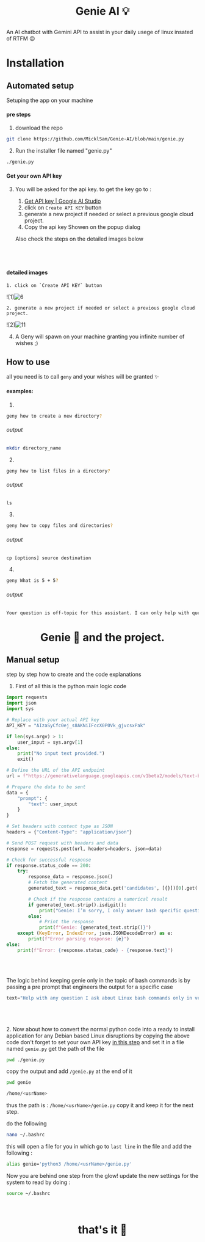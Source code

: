 



# <p align="center"> Genie AI 💡</p>

An AI chatbot with Gemini API to assist in your daily usege of linux insated of RTFM 😉

# Installation


## Automated setup

Setuping the app on your machine

  #### pre steps
  
  1. download the repo
  
  ```bash
  git clone https://github.com/MicklSam/Genie-AI/blob/main/genie.py
  ```
  
  2. Run the installer file named "genie.py"
  ```bash
  ./genie.py
  ```
#### Get your own API key
 3. You will be asked for the api key. to get the key go to : 
  	 1. [Get API key | Google AI Studio](https://aistudio.google.com/app/apikey)
     2. click on `Create API KEY` button
  	 3. generate a new project if needed or select a previous google cloud project.
  	 4. Copy the api key Showen on the popup dialog
  	 
  	Also check the steps on the detailed images below
  <br/><br/><br/><br/>
  
  #### detailed images
    
    1. click on `Create API KEY` button
![1]![6](https://github.com/MicklSam/Genie-AI/assets/99088245/f06d8309-728a-400a-87f3-7f9ad6efe611)

    
    2. generate a new project if needed or select a previous google cloud project.
![2]![11](https://github.com/MicklSam/Genie-AI/assets/99088245/f1dac484-58a3-45fe-9134-fece70b0ec26)

    
  
  
  4. A Geny will spawn on your machine granting you infinite number of wishes ;)

## How to use
all you need is to call `geny` and your wishes will be granted ✨

#### examples:

1.
```bash
geny how to create a new directory?
```
###### output
```bash
mkdir directory_name
```
2.
```bash
geny how to list files in a directory?
```
###### output
```txt
ls
```

3.
```bash
geny how to copy files and directories?
```
###### output
```txt
cp [options] source destination
```
4.
```bash
geny What is 5 + 5?
```
###### output
```txt
Your question is off-topic for this assistant. I can only help with questions about Linux bash commands.
```

# <p align="center">Genie 🧞 and the project. </p>

## Manual setup

step by step how to create and the code explanations

1. First of all this is the python main logic code

```py
import requests
import json
import sys

# Replace with your actual API key
API_KEY = "AIzaSyCfc0ej_s8AKNiIFccX0P0Vk_gjvcsxPak"

if len(sys.argv) > 1:
    user_input = sys.argv[1]
else:
    print("No input text provided.")
    exit()

# Define the URL of the API endpoint
url = f"https://generativelanguage.googleapis.com/v1beta2/models/text-bison-001:generateText?key={API_KEY}"

# Prepare the data to be sent
data = {
    "prompt": {
        "text": user_input
    }
}

# Set headers with content type as JSON
headers = {"Content-Type": "application/json"}

# Send POST request with headers and data
response = requests.post(url, headers=headers, json=data)

# Check for successful response
if response.status_code == 200:
    try:
        response_data = response.json()
        # Fetch the generated content
        generated_text = response_data.get('candidates', [{}])[0].get('output', 'No output found.')

        # Check if the response contains a numerical result
        if generated_text.strip().isdigit():
            print("Genie: I’m sorry, I only answer bash specific questions.")
        else:
            # Print the response
            print(f"Genie: {generated_text.strip()}")
    except (KeyError, IndexError, json.JSONDecodeError) as e:
        print(f"Error parsing response: {e}")
else:
    print(f"Error: {response.status_code} - {response.text}")
```

<br/>
<br/>

The logic behind keeping genie only in the topic of bash commands is by passing a pre prompt that engineers the output for a specific case

```py
text="Help with any question I ask about Linux bash commands only in very summarized answer with a short example usage and don't add any markdown styling make sure all the output you give is pair text. other wise if my question is off topic please only answer politely by refusing to answer this question. So my questions is : "+" ".join(sys.argv[1:])
```
<br /><br /><br />
2. Now about how to convert the normal python code into a ready to install application for any Debian based Linux disruptions
by copying the above code don't forget to set your own API key [in this step](#get-your-own-api-key)
and set it in a file named `genie.py`
get the path of the file
```bash
pwd ./genie.py
```
copy the output and add `/genie.py` at the end of it
```bash
pwd genie

/home/<usrName>
```
thus the path is : 
`/home/<usrName>/genie.py`
copy it and keep it for the next step.

do the following 
```bash
nano ~/.bashrc
```

this will open a file for you in which go to `last line` in the file and add the following : 
```bash
alias genie='python3 /home/<usrName>/genie.py'
```

Now you are behind one step from the glow!
update the new settings for the system to read by doing : 
```bash
source ~/.bashrc
```
<br />

<h1 align="center">that's it 👀</h1>

